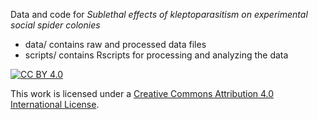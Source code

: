 Data and code for *Sublethal effects of kleptoparasitism on experimental social spider colonies*

* data/ contains raw and processed data files
* scripts/ contains Rscripts for processing and analyzing the data

[![CC BY 4.0][cc-by-shield]][cc-by]

This work is licensed under a
[Creative Commons Attribution 4.0 International License][cc-by].


[cc-by]: http://creativecommons.org/licenses/by/4.0/
[cc-by-shield]: https://img.shields.io/badge/License-CC%20BY%204.0-lightgrey.svg
